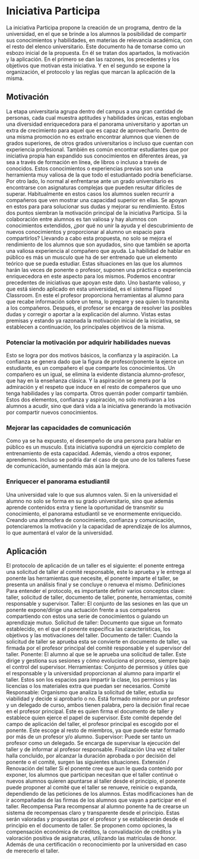 # Iniciativa Participa

La iniciativa Participa propone la creación de un programa, dentro de la universidad, en el que se brinde a los alumnos la posibilidad de compartir sus conocimientos y habilidades, en materias de relevancia académica, con el resto del elenco universitario.
Este documento ha de tomarse como un esbozo inicial de la propuesta. En él se tratan dos apartados, la motivación y la aplicación. En el primero se dan las razones, los precedentes y los objetivos que motivan esta iniciativa. Y en el segundo se expone la organización, el protocolo y las reglas que marcan la aplicación de la misma.

## Motivación
La etapa universitaria agrupa dentro del campus a una gran cantidad de personas, cada cual muestra aptitudes y habilidades únicas, estas engloban una diversidad enriquecedora para el panorama universitario y aportan un extra de crecimiento para aquel que es capaz de aprovecharlo. 
Dentro de una misma promoción no es extraño encontrar alumnos que vienen de grados superiores, de otros grados universitarios o incluso que cuentan con experiencia profesional. También es común encontrar estudiantes que por iniciativa propia han expandido sus conocimientos en diferentes áreas, ya sea a través de formación en línea, de libros o incluso a través de conocidos. Estos conocimientos o experiencias previas son una herramienta muy valiosa de la que todo el estudiantado podría beneficiarse.
Por otro lado, lo normal al enfrentarse ante un grado universitario es encontrarse con asignaturas complejas que pueden resultar difíciles de superar. Habitualmente en estos casos los alumnos suelen recurrir a compañeros que ven mostrar una capacidad superior en ellas. Se apoyan en estos para para solucionar sus dudas y mejorar su rendimiento. 
Estos dos puntos siembran la motivación principal de la iniciativa Participa. Si la colaboración entre alumnos es tan valiosa y hay alumnos con conocimientos extendidos, ¿por qué no unir la ayuda y el descubrimiento de nuevos conocimientos y proporcionar al alumno un espacio para compartirlos? 
Llevando a cabo esta propuesta, no solo se mejora el rendimiento de los alumnos que son ayudados, sino que también se aporta una valiosa experiencia al compañero que ayuda. La habilidad de hablar en público es más un musculo que ha de ser entrenado que un elemento teórico que se pueda estudiar. Estas situaciones en las que los alumnos harán las veces de ponente o profesor, suponen una práctica o experiencia enriquecedora en este aspecto para los mismos.
Podemos encontrar precedentes de iniciativas que apoyan este dato. Uno bastante valioso, y que está siendo aplicado en esta universidad, es el sistema Flipped Classroom. En este el profesor proporciona herramientas al alumno para que recabe información sobre un tema, lo prepare y sea quien lo transmita a los compañeros. Después, el profesor se encarga de resolver las posibles dudas y corregir o aportar a la explicación del alumno.
Vistas estas premisas y estando ya razonada la motivación inicial de la iniciativa, se establecen a continuación, los principales objetivos de la misma.
### Potenciar la motivación por adquirir habilidades nuevas
Esto se logra por dos motivos básicos, la confianza y la aspiración. La confianza se genera dado que la figura de profesor/ponente la ejerce un estudiante, es un compañero el que comparte los conocimientos. Un compañero es un igual, se elimina la evidente distancia alumno-profesor, que hay en la enseñanza clásica. Y la aspiración se genera por la admiración y el respeto que induce en el resto de compañeros que uno tenga habilidades y las comparta. Otros querrán poder compartir también. Estos dos elementos, confianza y aspiración, no solo motivaran a los alumnos a acudir, sino que dará vida a la iniciativa generando la motivación por compartir nuevos conocimientos.
### Mejorar las capacidades de comunicación
Como ya se ha expuesto, el desempeño de una persona para hablar en público es un musculo. Esta iniciativa supondrá un ejercicio completo de entrenamiento de esta capacidad. Además, viendo a otros exponer, aprendemos. Incluso se podría dar el caso de que uno de los talleres fuese de comunicación, aumentando más aún la mejora.
### Enriquecer el panorama estudiantil
Una universidad vale lo que sus alumnos valen. Si en la universidad el alumno no solo se forma en su grado universitario, sino que además aprende contenidos extra y tiene la oportunidad de transmitir su conocimiento, el panorama estudiantil se ve enormemente enriquecido. Creando una atmosfera de conocimiento, confianza y comunicación, potenciaremos la motivación y la capacidad de aprendizaje de los alumnos, lo que aumentará el valor de la universidad.



## Aplicación
El protocolo de aplicación de un taller es el siguiente: el ponente entrega una solicitud de taller al comité responsable, este lo aprueba y le entrega al ponente las herramientas que necesite, el ponente imparte el taller, se presenta un análisis final y se concluye o renueva el mismo.
Definiciones
Para entender el protocolo, es importante definir varios conceptos clave: taller, solicitud de taller, documento de taller, ponente, herramientas, comité responsable y supervisor.
Taller: El conjunto de las sesiones en las que un ponente expone/dirige una actuación frente a sus compañeros compartiendo con estos una serie de conocimientos o guiando un aprendizaje mutuo.
Solicitud de taller: Documento que sigue un formato establecido, en el que el ponente especifica las características, los objetivos y las motivaciones del taller.
Documento de taller: Cuando la solicitud de taller se aprueba esta se convierte en documento de taller, va firmada por el profesor principal del comité responsable y el supervisor del taller.
Ponente: El alumno al que se le aprueba una solicitud de taller. Este dirige y gestiona sus sesiones y cómo evoluciona el proceso, siempre bajo el control del supervisor.
Herramientas: Conjunto de permisos y útiles que el responsable y la universidad proporcionan al alumno para impartir el taller. Estos son los espacios para impartir la clase, los permisos y las licencias o los materiales extra que puedan ser necesarios.
Comité Responsable: Organismo que analiza la solicitud de taller, estudia su viabilidad y decide si aprobarlo o no. Está formado mínimo por un profesor y un delegado de curso, ambos tienen palabra, pero la decisión final recae en el profesor principal. Este es quien firma el documento de taller y establece quien ejerce el papel de supervisor. Este comité depende del campo de aplicación del taller, el profesor principal es escogido por el ponente. Este escoge al resto de miembros, ya que puede estar formado por más de un profesor y/o alumno. 
Supervisor: Puede ser tanto un profesor como un delegado. Se encarga de supervisar la ejecución del taller y de informar al profesor responsable.
Finalización
Una vez el taller halla concluido, por alcanzar la duración aprobada o por decisión del ponente o el comité, surgen las siguientes situaciones.
Extensión / Renovación del taller
Si el ponente cree que aun le queda contenido por exponer, los alumnos que participan necesitan que el taller continué o nuevos alumnos quieren apuntarse al taller desde el principio, el ponente puede proponer al comité que el taller se renueve, reinicie o expanda, dependiendo de las peticiones de los alumnos. Estas modificaciones han de ir acompañadas de las firmas de los alumnos que vayan a participar en el taller. 
Recompensa
Para recompensar al alumno ponente ha de crearse un sistema de recompensas claro y transparente desde el principio. Estas serán valoradas y propuestas por el profesor y se establecerán desde el principio en el documento de taller. Se proponen como opciones, la compensación económica de créditos, la convalidación de créditos y la valoración positiva de asignaturas, utilizando las matrículas de honor. Además de una certificación o reconocimiento por la universidad en caso de merecerlo el taller.
